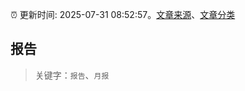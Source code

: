 :alarm_clock: 更新时间: 2025-07-31 08:52:57。[文章来源](/README.md)、[文章分类](/TAGS.md)

## 报告


> 关键字：`报告`、`月报`



